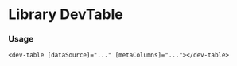 # Library DevTable

### Usage

```
<dev-table [dataSource]="..." [metaColumns]="..."></dev-table>
```
